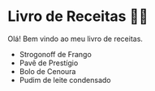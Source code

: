 # Livro de Receitas :man_cook:

Olá! Bem vindo ao meu livro de receitas.

- Strogonoff de Frango
- Pavê de Prestígio
- Bolo de Cenoura
- Pudim de leite condensado
